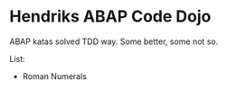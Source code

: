# Hendriks ABAP Code Dojo

ABAP katas solved TDD way. Some better, some not so.

List:
* Roman Numerals
